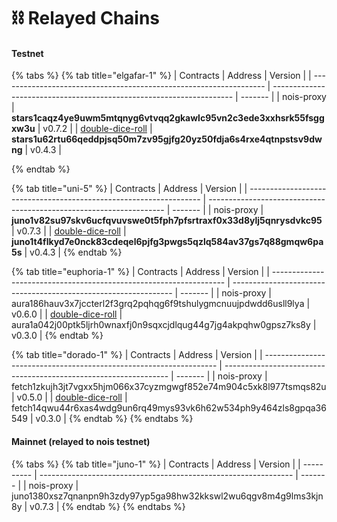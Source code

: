 # ⛓ Relayed Chains

#### Testnet

{% tabs %}
{% tab title="elgafar-1" %}
| Contracts                                                          | Address                                                              | Version |
| ------------------------------------------------------------------ | -------------------------------------------------------------------- | ------- |
| nois-proxy                                                         | **stars1caqz4ye9uwm5mtqnyg6vtvqq2gkawlc95vn2c3ede3xxhsrk55fsggxw3u** | v0.7.2  |
| [double-dice-roll](https://github.com/noislabs/nois-dapp-examples) | **stars1u62rtu66qeddpjsq50m7zv95gjfg20yz50fdja6s4rxe4qtnpstsv9dwng** | v0.4.3  |




{% endtab %}

{% tab title="uni-5" %}
| Contracts                                                          | Address                                                             | Version |
| ------------------------------------------------------------------ | ------------------------------------------------------------------- | ------- |
| nois-proxy                                                         | **juno1v82su97skv6ucfqvuvswe0t5fph7pfsrtraxf0x33d8ylj5qnrysdvkc95** | v0.7.3  |
| [double-dice-roll](https://github.com/noislabs/nois-dapp-examples) | **juno1t4flkyd7e0nck83cdeqel6pjfg3pwgs5qzlq584av37gs7q88gmqw6pa5s** | v0.4.3  |
{% endtab %}

{% tab title="euphoria-1" %}
| Contracts                                                          | Address                                                         | Version |
| ------------------------------------------------------------------ | --------------------------------------------------------------- | ------- |
| nois-proxy                                                         | aura186hauv3x7jccterl2f3grq2pqhqg6f9tshulygmcnuujpdwdd6usll9lya | v0.6.0  |
| [double-dice-roll](https://github.com/noislabs/nois-dapp-examples) | aura1a042j00ptk5ljrh0wnaxfj0n9sqxcjdlqug44g7jg4akpqhw0gpsz7ks8y | v0.3.0  |
{% endtab %}

{% tab title="dorado-1" %}
| Contracts                                                          | Address                                                          | Version |
| ------------------------------------------------------------------ | ---------------------------------------------------------------- | ------- |
| nois-proxy                                                         | fetch1zkujh3jt7vgxx5hjm066x37cyzmgwgf852e74m904c5xk8l977tsmqs82u | v0.5.0  |
| [double-dice-roll](https://github.com/noislabs/nois-dapp-examples) | fetch14qwu44r6xas4wdg9un6rq49mys93vk6h62w534ph9y464zls8gpqa36549 | v0.3.0  |
{% endtab %}
{% endtabs %}

#### Mainnet (relayed to nois testnet)

{% tabs %}
{% tab title="juno-1" %}
| Contracts  | Address                                                         | Version |
| ---------- | --------------------------------------------------------------- | ------- |
| nois-proxy | juno1380xsz7qnanpn9h3zdy97yp5ga98hw32kkswl2wu6qgv8m4g9lms3kjn8y | v0.7.3  |
{% endtab %}
{% endtabs %}

